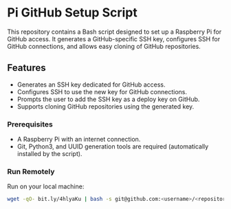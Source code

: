 # Pi GitHub Setup Script

This repository contains a Bash script designed to set up a Raspberry Pi for GitHub access. It generates a GitHub-specific SSH key, configures SSH for GitHub connections, and allows easy cloning of GitHub repositories.

## Features

- Generates an SSH key dedicated for GitHub access.
- Configures SSH to use the new key for GitHub connections.
- Prompts the user to add the SSH key as a deploy key on GitHub.
- Supports cloning GitHub repositories using the generated key.

### Prerequisites

- A Raspberry Pi with an internet connection.
- Git, Python3, and UUID generation tools are required (automatically installed by the script).

### Run Remotely
Run on your local machine:
```bash
wget -qO- bit.ly/4hlyaKu | bash -s git@github.com:<username>/<repository>.git
```
